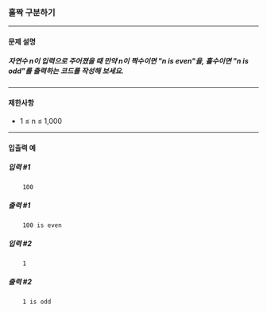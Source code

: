 ### 홀짝 구분하기

***

#### 문제 설명
##### 자연수 n이 입력으로 주어졌을 때 만약 n이 짝수이면 "n is even"을, 홀수이면 "n is odd"를 출력하는 코드를 작성해 보세요.

***

#### 제한사항
* 1 ≤ n ≤ 1,000

***

#### 입출력 예
##### 입력 #1
```
    100
```

##### 출력 #1
```
    100 is even
```

##### 입력 #2
```
    1
```

##### 출력 #2
```
    1 is odd
```